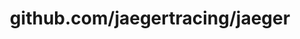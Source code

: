 ---
layout: post
title: github.com/jaegertracing/jaeger
categories: link
tags: [انگلیسی, برنامه‌نویسی]
---